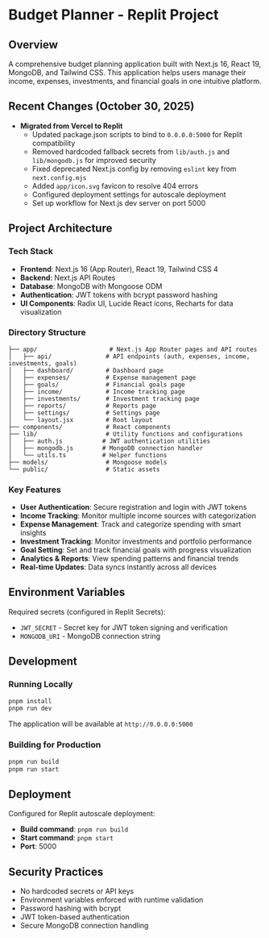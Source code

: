 # Budget Planner - Replit Project

## Overview
A comprehensive budget planning application built with Next.js 16, React 19, MongoDB, and Tailwind CSS. This application helps users manage their income, expenses, investments, and financial goals in one intuitive platform.

## Recent Changes (October 30, 2025)
- **Migrated from Vercel to Replit**
  - Updated package.json scripts to bind to `0.0.0.0:5000` for Replit compatibility
  - Removed hardcoded fallback secrets from `lib/auth.js` and `lib/mongodb.js` for improved security
  - Fixed deprecated Next.js config by removing `eslint` key from `next.config.mjs`
  - Added `app/icon.svg` favicon to resolve 404 errors
  - Configured deployment settings for autoscale deployment
  - Set up workflow for Next.js dev server on port 5000

## Project Architecture

### Tech Stack
- **Frontend**: Next.js 16 (App Router), React 19, Tailwind CSS 4
- **Backend**: Next.js API Routes
- **Database**: MongoDB with Mongoose ODM
- **Authentication**: JWT tokens with bcrypt password hashing
- **UI Components**: Radix UI, Lucide React icons, Recharts for data visualization

### Directory Structure
```
├── app/                    # Next.js App Router pages and API routes
│   ├── api/               # API endpoints (auth, expenses, income, investments, goals)
│   ├── dashboard/         # Dashboard page
│   ├── expenses/          # Expense management page
│   ├── goals/             # Financial goals page
│   ├── income/            # Income tracking page
│   ├── investments/       # Investment tracking page
│   ├── reports/           # Reports page
│   ├── settings/          # Settings page
│   └── layout.jsx         # Root layout
├── components/            # React components
├── lib/                   # Utility functions and configurations
│   ├── auth.js           # JWT authentication utilities
│   ├── mongodb.js        # MongoDB connection handler
│   └── utils.ts          # Helper functions
├── models/                # Mongoose models
└── public/                # Static assets
```

### Key Features
- **User Authentication**: Secure registration and login with JWT tokens
- **Income Tracking**: Monitor multiple income sources with categorization
- **Expense Management**: Track and categorize spending with smart insights
- **Investment Tracking**: Monitor investments and portfolio performance
- **Goal Setting**: Set and track financial goals with progress visualization
- **Analytics & Reports**: View spending patterns and financial trends
- **Real-time Updates**: Data syncs instantly across all devices

## Environment Variables
Required secrets (configured in Replit Secrets):
- `JWT_SECRET` - Secret key for JWT token signing and verification
- `MONGODB_URI` - MongoDB connection string

## Development

### Running Locally
```bash
pnpm install
pnpm run dev
```
The application will be available at `http://0.0.0.0:5000`

### Building for Production
```bash
pnpm run build
pnpm run start
```

## Deployment
Configured for Replit autoscale deployment:
- **Build command**: `pnpm run build`
- **Start command**: `pnpm start`
- **Port**: 5000

## Security Practices
- No hardcoded secrets or API keys
- Environment variables enforced with runtime validation
- Password hashing with bcrypt
- JWT token-based authentication
- Secure MongoDB connection handling

